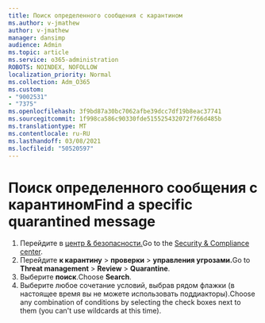 ```yaml
---
title: Поиск определенного сообщения с карантином
ms.author: v-jmathew
author: v-jmathew
manager: dansimp
audience: Admin
ms.topic: article
ms.service: o365-administration
ROBOTS: NOINDEX, NOFOLLOW
localization_priority: Normal
ms.collection: Adm_O365
ms.custom:
- "9002531"
- "7375"
ms.openlocfilehash: 3f9bd87a30bc7062afbe39dcc7df19b8eac37741
ms.sourcegitcommit: 1f998ca586c90330fde515525432072f766d485b
ms.translationtype: MT
ms.contentlocale: ru-RU
ms.lasthandoff: 03/08/2021
ms.locfileid: "50520597"
---
```

# <a name="find-a-specific-quarantined-message"></a><span data-ttu-id="b47a4-102">Поиск определенного сообщения с карантином</span><span class="sxs-lookup"><span data-stu-id="b47a4-102">Find a specific quarantined message</span></span>

1. <span data-ttu-id="b47a4-103">Перейдите в [центр & безопасности.](https://go.microsoft.com/fwlink/p/?linkid=2077143)</span><span class="sxs-lookup"><span data-stu-id="b47a4-103">Go to the [Security & Compliance center](https://go.microsoft.com/fwlink/p/?linkid=2077143).</span></span>
2. <span data-ttu-id="b47a4-104">Перейдите **к карантину**  >  **проверки**  >  **управления угрозами.**</span><span class="sxs-lookup"><span data-stu-id="b47a4-104">Go to **Threat management** > **Review** > **Quarantine**.</span></span>
3. <span data-ttu-id="b47a4-105">Выберите **поиск**.</span><span class="sxs-lookup"><span data-stu-id="b47a4-105">Choose **Search**.</span></span>
4. <span data-ttu-id="b47a4-106">Выберите любое сочетание условий, выбрав рядом флажки (в настоящее время вы не можете использовать поддиакторы).</span><span class="sxs-lookup"><span data-stu-id="b47a4-106">Choose any combination of conditions by selecting the check boxes next to them (you can't use wildcards at this time).</span></span>
